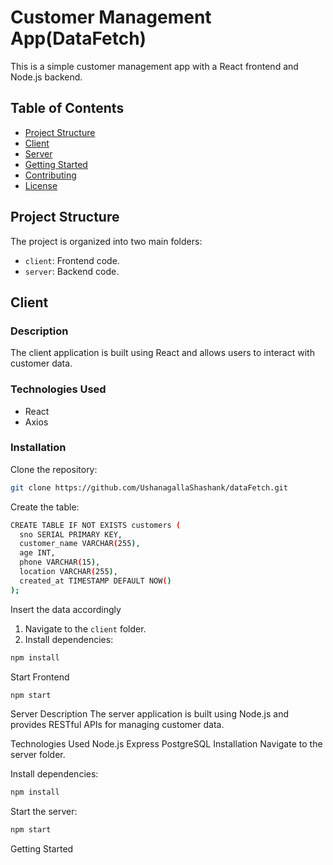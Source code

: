 # Customer Management App(DataFetch)

This is a simple customer management app with a React frontend and Node.js backend.

## Table of Contents

- [Project Structure](#project-structure)
- [Client](#client)
- [Server](#server)
- [Getting Started](#getting-started)
- [Contributing](#contributing)
- [License](#license)

## Project Structure

The project is organized into two main folders:

- `client`: Frontend code.
- `server`: Backend code.

## Client

### Description

The client application is built using React and allows users to interact with customer data.

### Technologies Used

- React
- Axios

### Installation

Clone the repository:
```bash
git clone https://github.com/UshanagallaShashank/dataFetch.git
```
Create the table:
```bash
CREATE TABLE IF NOT EXISTS customers (
  sno SERIAL PRIMARY KEY,
  customer_name VARCHAR(255),
  age INT,
  phone VARCHAR(15),
  location VARCHAR(255),
  created_at TIMESTAMP DEFAULT NOW()
);

```
Insert the data accordingly

1. Navigate to the `client` folder.
2. Install dependencies:
```bash
npm install
```
Start  Frontend
```bash
npm start
```
Server
Description
The server application is built using Node.js and provides RESTful APIs for managing customer data.

Technologies Used
Node.js
Express
PostgreSQL
Installation
Navigate to the server folder.

Install dependencies:

```bash
npm install
```
Start the server:
```bash
npm start
```
Getting Started


